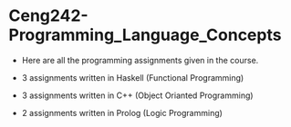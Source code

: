 # Ceng242-Programming_Language_Concepts

- Here are all the programming assignments given in the course.

- 3 assignments written in Haskell (Functional Programming)
- 3 assignments written in C++ (Object Orianted Programming)
- 2 assignments written in Prolog (Logic Programming)
